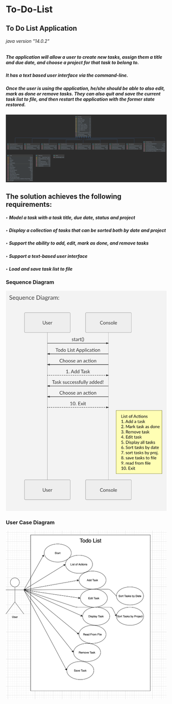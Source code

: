 # To-Do-List
## To Do List Application
###### java version "14.0.2"
##### The application will allow a user to create new tasks, assign them a title and due date, and choose a project for that task to belong to.

##### It has a text based user interface via the command-line.

##### Once the user is using the application, he/she should be able to also edit, mark as done or remove tasks. They can also quit and save the current task list to file, and then restart the application with the former state restored.

<img src="./Resources/Diagrams/Detailed UML Diagram.png">

## The solution achieves the following requirements:

##### ‣ Model a task with a task title, due date, status and project
##### ‣ Display a collection of tasks that can be sorted both by date and project
##### ‣ Support the ability to add, edit, mark as done, and remove tasks
##### ‣ Support a text-based user interface
##### ‣ Load and save task list to file


### Sequence Diagram

<img src="./Resources/Diagrams/Sequence Diagram.png">

### User Case Diagram

<img src="./Resources/Diagrams/User Case Diagram.png">
